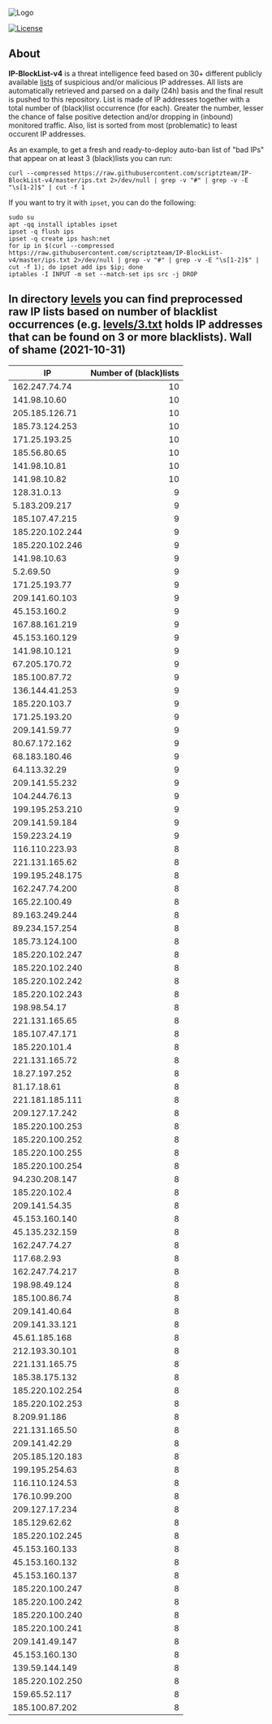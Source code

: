 ![Logo](https://i.imgur.com/PyKLAe7.png)

[![License](https://img.shields.io/badge/license-The_Unlicense-red.svg)](https://unlicense.org/)

About
----

**IP-BlockList-v4** is a threat intelligence feed based on 30+ different publicly available [lists](https://github.com/stamparm/maltrail) of suspicious and/or malicious IP addresses. All lists are automatically retrieved and parsed on a daily (24h) basis and the final result is pushed to this repository. List is made of IP addresses together with a total number of (black)list occurrence (for each). Greater the number, lesser the chance of false positive detection and/or dropping in (inbound) monitored traffic. Also, list is sorted from most (problematic) to least occurent IP addresses.

As an example, to get a fresh and ready-to-deploy auto-ban list of "bad IPs" that appear on at least 3 (black)lists you can run:

```
curl --compressed https://raw.githubusercontent.com/scriptzteam/IP-BlockList-v4/master/ips.txt 2>/dev/null | grep -v "#" | grep -v -E "\s[1-2]$" | cut -f 1
```

If you want to try it with `ipset`, you can do the following:

```
sudo su
apt -qq install iptables ipset
ipset -q flush ips
ipset -q create ips hash:net
for ip in $(curl --compressed https://raw.githubusercontent.com/scriptzteam/IP-BlockList-v4/master/ips.txt 2>/dev/null | grep -v "#" | grep -v -E "\s[1-2]$" | cut -f 1); do ipset add ips $ip; done
iptables -I INPUT -m set --match-set ips src -j DROP
```

In directory [levels](levels) you can find preprocessed raw IP lists based on number of blacklist occurrences (e.g. [levels/3.txt](levels/3.txt) holds IP addresses that can be found on 3 or more blacklists).
Wall of shame (2021-10-31)
----

|IP|Number of (black)lists|
|---|--:|
162.247.74.74|10
141.98.10.60|10
205.185.126.71|10
185.73.124.253|10
171.25.193.25|10
185.56.80.65|10
141.98.10.81|10
141.98.10.82|10
128.31.0.13|9
5.183.209.217|9
185.107.47.215|9
185.220.102.244|9
185.220.102.246|9
141.98.10.63|9
5.2.69.50|9
171.25.193.77|9
209.141.60.103|9
45.153.160.2|9
167.88.161.219|9
45.153.160.129|9
141.98.10.121|9
67.205.170.72|9
185.100.87.72|9
136.144.41.253|9
185.220.103.7|9
171.25.193.20|9
209.141.59.77|9
80.67.172.162|9
68.183.180.46|9
64.113.32.29|9
209.141.55.232|9
104.244.76.13|9
199.195.253.210|9
209.141.59.184|9
159.223.24.19|9
116.110.223.93|8
221.131.165.62|8
199.195.248.175|8
162.247.74.200|8
165.22.100.49|8
89.163.249.244|8
89.234.157.254|8
185.73.124.100|8
185.220.102.247|8
185.220.102.240|8
185.220.102.242|8
185.220.102.243|8
198.98.54.17|8
221.131.165.65|8
185.107.47.171|8
185.220.101.4|8
221.131.165.72|8
18.27.197.252|8
81.17.18.61|8
221.181.185.111|8
209.127.17.242|8
185.220.100.253|8
185.220.100.252|8
185.220.100.255|8
185.220.100.254|8
94.230.208.147|8
185.220.102.4|8
209.141.54.35|8
45.153.160.140|8
45.135.232.159|8
162.247.74.27|8
117.68.2.93|8
162.247.74.217|8
198.98.49.124|8
185.100.86.74|8
209.141.40.64|8
209.141.33.121|8
45.61.185.168|8
212.193.30.101|8
221.131.165.75|8
185.38.175.132|8
185.220.102.254|8
185.220.102.253|8
8.209.91.186|8
221.131.165.50|8
209.141.42.29|8
205.185.120.183|8
199.195.254.63|8
116.110.124.53|8
176.10.99.200|8
209.127.17.234|8
185.129.62.62|8
185.220.102.245|8
45.153.160.133|8
45.153.160.132|8
45.153.160.137|8
185.220.100.247|8
185.220.100.242|8
185.220.100.240|8
185.220.100.241|8
209.141.49.147|8
45.153.160.130|8
139.59.144.149|8
185.220.102.250|8
159.65.52.117|8
185.100.87.202|8

